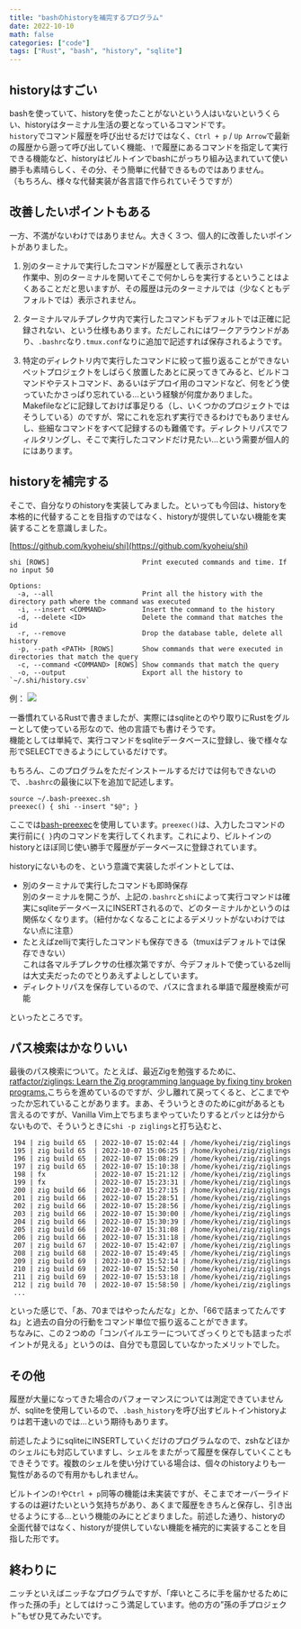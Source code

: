 ```yaml
---
title: "bashのhistoryを補完するプログラム"
date: 2022-10-10
math: false
categories: ["code"]
tags: ["Rust", "bash", "history", "sqlite"]
---
```


## historyはすごい

bashを使っていて、historyを使ったことがないという人はいないというくらい、historyはターミナル生活の要となっているコマンドです。  
`history`でコマンド履歴を呼び出せるだけではなく、`Ctrl + p` / `Up Arrow`で最新の履歴から遡って呼び出していく機能、`!`で履歴にあるコマンドを指定して実行できる機能など、historyはビルトインでbashにがっちり組み込まれていて使い勝手も素晴らしく、その分、そう簡単に代替できるものではありません。  
（もちろん、様々な代替実装が各言語で作られていそうですが）

## 改善したいポイントもある

一方、不満がないわけではありません。大きく３つ、個人的に改善したいポイントがありました。

1. 別のターミナルで実行したコマンドが履歴として表示されない  
   作業中、別のターミナルを開いてそこで何かしらを実行するということはよくあることだと思いますが、その履歴は元のターミナルでは（少なくともデフォルトでは）表示されません。

2. ターミナルマルチプレクサ内で実行したコマンドもデフォルトでは正確に記録されない、という仕様もあります。ただしこれにはワークアラウンドがあり、`.bashrc`なり`.tmux.conf`なりに追加で記述すれば保存されるようです。

3. 特定のディレクトリ内で実行したコマンドに絞って振り返ることができない  
   ペットプロジェクトをしばらく放置したあとに戻ってきてみると、ビルドコマンドやテストコマンド、あるいはデプロイ用のコマンドなど、何をどう使っていたかさっぱり忘れている…という経験が何度かありました。  
   Makefileなどに記録しておけば事足りる（し、いくつかのプロジェクトではそうしている）のですが、常にこれを忘れず実行できるわけでもありませんし、些細なコマンドをすべて記録するのも難儀です。ディレクトリパスでフィルタリングし、そこで実行したコマンドだけ見たい…という需要が個人的にはあります。

## historyを補完する

そこで、自分なりのhistoryを実装してみました。といっても今回は、historyを本格的に代替することを目指すのではなく、historyが提供していない機能を実装することを意識しました。

[https://github.com/kyoheiu/shi](https://github.com/kyoheiu/shi)

```
shi [ROWS]                       Print executed commands and time. If no input 50

Options:
  -a, --all                      Print all the history with the directory path where the command was executed
  -i, --insert <COMMAND>         Insert the command to the history
  -d, --delete <ID>              Delete the command that matches the id
  -r, --remove                   Drop the database table, delete all history
  -p, --path <PATH> [ROWS]       Show commands that were executed in directories that match the query
  -c, --command <COMMAND> [ROWS] Show commands that match the query
  -o, --output                   Export all the history to `~/.shi/history.csv`
```

例：
![](https://storage.googleapis.com/zenn-user-upload/548531c6e57e-20221010.png)

一番慣れているRustで書きましたが、実際にはsqliteとのやり取りにRustをグルーとして使っている形なので、他の言語でも書けそうです。  
機能としては単純で、実行コマンドをsqliteデータベースに登録し、後で様々な形でSELECTできるようにしているだけです。

もちろん、このプログラムをただインストールするだけでは何もできないので、`.bashrc`の最後に以下を追加で記述します。

```
source ~/.bash-preexec.sh
preexec() { shi --insert "$@"; }
```

ここでは[bash-preexec](https://github.com/rcaloras/bash-preexec)を使用しています。`preexec()`は、入力したコマンドの実行前に`{ }`内のコマンドを実行してくれます。これにより、ビルトインのhistoryとほぼ同じ使い勝手で履歴がデータベースに登録されています。

historyにないものを、という意識で実装したポイントとしては、

- 別のターミナルで実行したコマンドも即時保存  
  別のターミナルを開こうが、上記の`.bashrc`と`shi`によって実行コマンドは確実にsqliteデータベースにINSERTされるので、どのターミナルかというのは関係なくなります。（紐付かなくなることによるデメリットがないわけではない点に注意）
- たとえばzellijで実行したコマンドも保存できる（tmuxはデフォルトでは保存できない）  
  これは各マルチプレクサの仕様次第ですが、今デフォルトで使っているzellijは大丈夫だったのでとりあえずよしとしています。
- ディレクトリパスを保存しているので、パスに含まれる単語で履歴検索が可能

といったところです。

## パス検索はかなりいい

最後のパス検索について。たとえば、最近Zigを勉強するために、[ratfactor/ziglings: Learn the Zig programming language by fixing tiny broken programs.](https://github.com/ratfactor/ziglings)こちらを進めているのですが、少し離れて戻ってくると、どこまでやったか忘れていることがあります。まあ、そういうときのためにgitがあるとも言えるのですが、Vanilla Vim上でちまちまやっていたりするとパッとは分からないもので、そういうときに`shi -p ziglings`と打ち込むと、

```
 194 | zig build 65  | 2022-10-07 15:02:44 | /home/kyohei/zig/ziglings
 195 | zig build 65  | 2022-10-07 15:06:25 | /home/kyohei/zig/ziglings
 196 | zig build 65  | 2022-10-07 15:08:29 | /home/kyohei/zig/ziglings
 197 | zig build 65  | 2022-10-07 15:10:38 | /home/kyohei/zig/ziglings
 198 | fx            | 2022-10-07 15:21:12 | /home/kyohei/zig/ziglings
 199 | fx            | 2022-10-07 15:23:31 | /home/kyohei/zig/ziglings
 200 | zig build 66  | 2022-10-07 15:27:15 | /home/kyohei/zig/ziglings
 201 | zig build 66  | 2022-10-07 15:28:51 | /home/kyohei/zig/ziglings
 202 | zig build 66  | 2022-10-07 15:28:56 | /home/kyohei/zig/ziglings
 203 | zig build 66  | 2022-10-07 15:30:00 | /home/kyohei/zig/ziglings
 204 | zig build 66  | 2022-10-07 15:30:39 | /home/kyohei/zig/ziglings
 205 | zig build 66  | 2022-10-07 15:31:08 | /home/kyohei/zig/ziglings
 206 | zig build 66  | 2022-10-07 15:31:18 | /home/kyohei/zig/ziglings
 207 | zig build 67  | 2022-10-07 15:42:07 | /home/kyohei/zig/ziglings
 208 | zig build 68  | 2022-10-07 15:49:45 | /home/kyohei/zig/ziglings
 209 | zig build 69  | 2022-10-07 15:52:14 | /home/kyohei/zig/ziglings
 210 | zig build 69  | 2022-10-07 15:52:50 | /home/kyohei/zig/ziglings
 211 | zig build 69  | 2022-10-07 15:53:18 | /home/kyohei/zig/ziglings
 212 | zig build 70  | 2022-10-07 15:58:50 | /home/kyohei/zig/ziglings
 ...
```

といった感じで、「あ、70まではやったんだな」とか、「66で詰まってたんですね」と過去の自分の行動をコマンド単位で振り返ることができます。  
ちなみに、この２つめの「コンパイルエラーについてざっくりとでも詰まったポイントが見える」というのは、自分でも意図していなかったメリットでした。

## その他

履歴が大量になってきた場合のパフォーマンスについては測定できていませんが、sqliteを使用しているので、`.bash_history`を呼び出すビルトインhistoryよりは若干速いのでは…という期待もあります。

前述したようにsqliteにINSERTしていくだけのプログラムなので、zshなどほかのシェルにも対応していますし、シェルをまたがって履歴を保存していくこともできそうです。複数のシェルを使い分けている場合は、個々のhistoryよりも一覧性があるので有用かもしれません。

ビルトインの`!`や`Ctrl + p`同等の機能は未実装ですが、そこまでオーバーライドするのは避けたいという気持ちがあり、あくまで履歴をきちんと保存し、引き出せるようにする…という機能のみにとどまりました。前述した通り、historyの全面代替ではなく、historyが提供していない機能を補完的に実装することを目指した形です。

## 終わりに

ニッチといえばニッチなプログラムですが、「痒いところに手を届かせるために作った孫の手」としてはけっこう満足しています。他の方の”孫の手プロジェクト”もぜひ見てみたいです。
